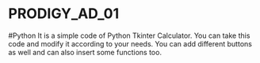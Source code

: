# PRODIGY_AD_01
#Python
It is a simple code of Python Tkinter Calculator. You can take this code and modify it according to your needs. You can add different buttons as well and can also insert some functions too.

